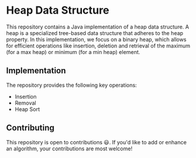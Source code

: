 # Heap Data Structure

This repository contains a Java implementation of a heap data structure. 
A heap is a specialized tree-based data structure that adheres to the heap property.
In this implementation, we focus on a binary heap,
which allows for efficient operations like insertion, deletion
and retrieval of the maximum (for a max heap) or minimum (for a min heap) element.

## Implementation

The repository provides the following key operations:

- Insertion
- Removal
- Heap Sort

## Contributing

This repository is open to contributions 😃.
If you'd like to add or enhance an algorithm, your contributions are most welcome!
